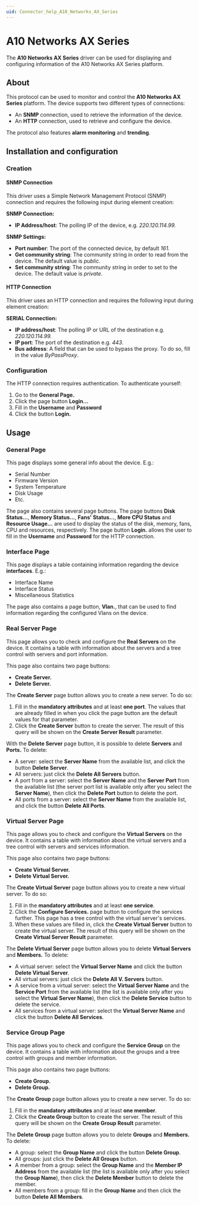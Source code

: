 ```yaml
---
uid: Connector_help_A10_Networks_AX_Series
---
```


# A10 Networks AX Series

The **A10 Networks AX Series** driver can be used for displaying and configuring information of the A10 Networks AX Series platform.

## About

This protocol can be used to monitor and control the **A10 Networks AX Series** platform. The device supports two different types of connections:

- An **SNMP** connection, used to retrieve the information of the device.
- An **HTTP** connection, used to retrieve and configure the device.

The protocol also features **alarm monitoring** and **trending**.

## Installation and configuration

### Creation

#### SNMP Connection

This driver uses a Simple Network Management Protocol (SNMP) connection and requires the following input during element creation:

**SNMP Connection:**

- **IP Address/host**: The polling IP of the device, e.g. *220.120.114.99.*

**SNMP Settings:**

- **Port number**: The port of the connected device, by default *161.*
- **Get community string**: The community string in order to read from the device. The default value is *public*.
- **Set community string**: The community string in order to set to the device. The default value is *private*.

#### HTTP Connection

This driver uses an HTTP connection and requires the following input during element creation:

**SERIAL Connection:**

- **IP address/host**: The polling IP or URL of the destination e.g. *220.120.114.99.*
- **IP port**: The port of the destination e.g. *443*.
- **Bus address**: A field that can be used to bypass the proxy. To do so, fill in the value *ByPassProxy*.

### Configuration

The HTTP connection requires authentication. To authenticate yourself:

1.  Go to the **General Page.**
2.  Click the page button **Login...**
3.  Fill in the **Username** and **Password**
4.  Click the button **Login.**

## Usage

### General Page

This page displays some general info about the device. E.g.:

- Serial Number
- Firmware Version
- System Temperature
- Disk Usage
- Etc.

The page also contains several page buttons. The page buttons **Disk Status...**, **Memory Status...**, **Fans' Status...**, **More CPU Status** and **Resource Usage...** are used to display the status of the disk, memory, fans, CPU and resources, respectively. The page button **Login.** allows the user to fill in the **Username** and **Password** for the HTTP connection.

### Interface Page

This page displays a table containing information regarding the device **interfaces**. E.g.:

- Interface Name
- Interface Status
- Miscellaneous Statistics

The page also contains a page button, **Vlan.**, that can be used to find information regarding the configured Vlans on the device.

### Real Server Page

This page allows you to check and configure the **Real Servers** on the device. It contains a table with information about the servers and a tree control with servers and port information.

This page also contains two page buttons:

- **Create Server.**
- **Delete Server.**

The **Create Server** page button allows you to create a new server. To do so:

1.  Fill in the **mandatory attributes** and at least **one port**. The values that are already filled in when you click the page button are the default values for that parameter.
2.  Click the **Create Server** button to create the server. The result of this query will be shown on the **Create Server Result** parameter.

With the **Delete Server** page button, it is possible to delete **Servers** and **Ports.** To delete:

- A server: select the **Server Name** from the available list, and click the button **Delete Server**.
- All servers: just click the **Delete All Servers** button.
- A port from a server: select the **Server Name** and the **Server** **Port** from the available list (the server port list is available only after you select the **Server Name**), then click the **Delete Port** button to delete the port.
- All ports from a server: select the **Server Name** from the available list, and click the button **Delete All Ports**.

### Virtual Server Page

This page allows you to check and configure the **Virtual Servers** on the device. It contains a table with information about the virtual servers and a tree control with servers and services information.

This page also contains two page buttons:

- **Create Virtual Server.**
- **Delete Virtual Server.**

The **Create Virtual Server** page button allows you to create a new virtual server. To do so:

1.  Fill in the **mandatory attributes** and at least **one service**.
2.  Click the **Configure Services.** page button to configure the services further. This page has a tree control with the virtual server's services.
3.  When these values are filled in, click the **Create Virtual Server** button to create the virtual server. The result of this query will be shown on the **Create Virtual Server Result** parameter.

The **Delete Virtual Server** page button allows you to delete **Virtual Servers** and **Members.** To delete:

- A virtual server: select the **Virtual Server Name** and click the button **Delete Virtual Server**.
- All virtual servers: just click the **Delete All V. Servers** button.
- A service from a virtual server: select the **Virtual Server Name** and the **Service Port** from the available list (the list is available only after you select the **Virtual** **Server Name**), then click the **Delete Service** button to delete the service.
- All services from a virtual server: select the **Virtual Server Name** and click the button **Delete All Services**.

### Service Group Page

This page allows you to check and configure the **Service Group** on the device. It contains a table with information about the groups and a tree control with groups and member information.

This page also contains two page buttons:

- **Create Group.**
- **Delete Group.**

The **Create Group** page button allows you to create a new server. To do so:

1.  Fill in the **mandatory attributes** and at least **one member**.
2.  Click the **Create Group** button to create the server. The result of this query will be shown on the **Create Group Result** parameter.

The **Delete Group** page button allows you to delete **Groups** and **Members.** To delete:

- A group: select the **Group Name** and click the button **Delete Group**.
- All groups: just click the **Delete All Groups** button.
- A member from a group: select the **Group Name** and the **Member IP Address** from the available list (the list is available only after you select the **Group Name**), then click the **Delete Member** button to delete the member.
- All members from a group: fill in the **Group Name** and then click the button **Delete All Members**.
